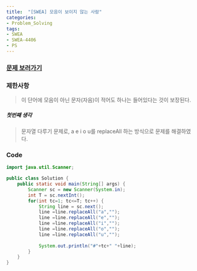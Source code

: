 ```yaml
---
title:  "[SWEA] 모음이 보이지 않는 사람"
categories:
- Problem_Solving
tags:
- SWEA
- SWEA-4406
- PS
---
```




### [문제 보러가기]( https://swexpertacademy.com/main/code/problem/problemDetail.do?contestProbId=AWNcD_66pUEDFAV8&categoryId=AWNcD_66pUEDFAV8&categoryType=CODE )



### 제한사항

> 이 단어에 모음이 아닌 문자(자음)이 적어도 하나는 들어있다는 것이 보장된다.
>

##### 첫번째 생각

> 문자열 다루기 문제로, a e i o u를 replaceAll 하는 방식으로 문제를 해결하였다.



### Code

```java
import java.util.Scanner;

public class Solution {
	public static void main(String[] args) {
		Scanner sc = new Scanner(System.in);
		int T = sc.nextInt();
		for(int tc=1; tc<=T; tc++) {
			String line = sc.next();
			line =line.replaceAll("a","");
			line =line.replaceAll("e","");
			line =line.replaceAll("i","");
			line =line.replaceAll("o","");
			line =line.replaceAll("u","");
						
			System.out.println("#"+tc+" "+line);
		}
    }
}
```
